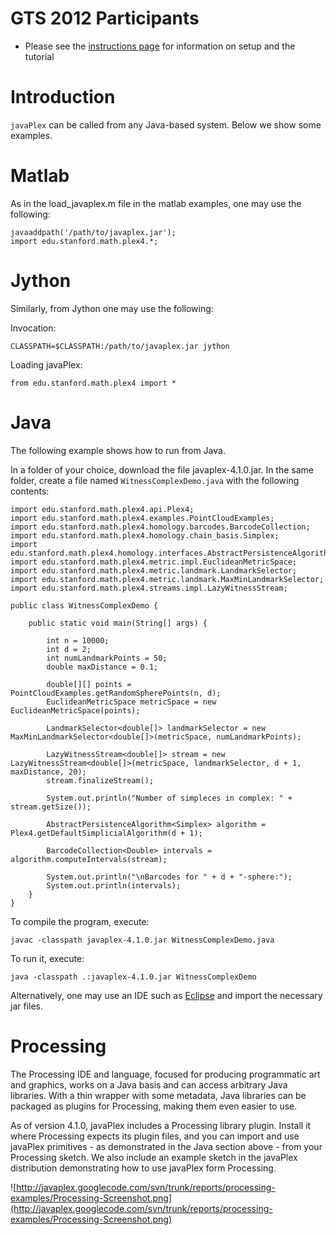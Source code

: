 # GTS 2012 Participants #
  * Please see the [instructions page](http://code.google.com/p/javaplex/wiki/GTS2012) for information on setup and the tutorial


# Introduction #

`javaPlex` can be called from any Java-based system. Below we show some examples.

# Matlab #

As in the load\_javaplex.m file in the matlab examples, one may use the following:

```
javaaddpath('/path/to/javaplex.jar');
import edu.stanford.math.plex4.*;
```

# Jython #

Similarly, from Jython one may use the following:

Invocation:
```
CLASSPATH=$CLASSPATH:/path/to/javaplex.jar jython
```

Loading javaPlex:
```
from edu.stanford.math.plex4 import *
```

# Java #

The following example shows how to run from Java.

In a folder of your choice, download the file javaplex-4.1.0.jar. In the same folder, create a file named `WitnessComplexDemo.java` with the following contents:

```
import edu.stanford.math.plex4.api.Plex4;
import edu.stanford.math.plex4.examples.PointCloudExamples;
import edu.stanford.math.plex4.homology.barcodes.BarcodeCollection;
import edu.stanford.math.plex4.homology.chain_basis.Simplex;
import edu.stanford.math.plex4.homology.interfaces.AbstractPersistenceAlgorithm;
import edu.stanford.math.plex4.metric.impl.EuclideanMetricSpace;
import edu.stanford.math.plex4.metric.landmark.LandmarkSelector;
import edu.stanford.math.plex4.metric.landmark.MaxMinLandmarkSelector;
import edu.stanford.math.plex4.streams.impl.LazyWitnessStream;

public class WitnessComplexDemo {

	public static void main(String[] args) {
		
		int n = 10000;
		int d = 2;
		int numLandmarkPoints = 50;
		double maxDistance = 0.1;
		
		double[][] points = PointCloudExamples.getRandomSpherePoints(n, d);
		EuclideanMetricSpace metricSpace = new EuclideanMetricSpace(points);
		
		LandmarkSelector<double[]> landmarkSelector = new MaxMinLandmarkSelector<double[]>(metricSpace, numLandmarkPoints);
		
		LazyWitnessStream<double[]> stream = new LazyWitnessStream<double[]>(metricSpace, landmarkSelector, d + 1, maxDistance, 20);
		stream.finalizeStream();
		
		System.out.println("Number of simpleces in complex: " + stream.getSize());
		
		AbstractPersistenceAlgorithm<Simplex> algorithm = Plex4.getDefaultSimplicialAlgorithm(d + 1);
		
		BarcodeCollection<Double> intervals = algorithm.computeIntervals(stream);
		
		System.out.println("\nBarcodes for " + d + "-sphere:");
		System.out.println(intervals);
	}
}
```

To compile the program, execute:

```
javac -classpath javaplex-4.1.0.jar WitnessComplexDemo.java
```

To run it, execute:

```
java -classpath .:javaplex-4.1.0.jar WitnessComplexDemo
```

Alternatively, one may use an IDE such as [Eclipse](http://www.eclipse.org) and import the necessary jar files.

# Processing #

The Processing IDE and language, focused for producing programmatic art and graphics, works on a Java basis and can access arbitrary Java libraries. With a thin wrapper with some metadata, Java libraries can be packaged as plugins for Processing, making them even easier to use.

As of version 4.1.0, javaPlex includes a Processing library plugin. Install it where Processing expects its plugin files, and you can import and use javaPlex primitives - as demonstrated in the Java section above - from your Processing sketch. We also include an example sketch in the javaPlex distribution demonstrating how to use javaPlex form Processing.

![http://javaplex.googlecode.com/svn/trunk/reports/processing-examples/Processing-Screenshot.png](http://javaplex.googlecode.com/svn/trunk/reports/processing-examples/Processing-Screenshot.png)